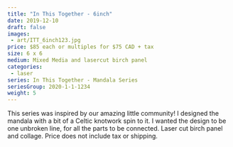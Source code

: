 ```yaml
---
title: "In This Together - 6inch"
date: 2019-12-10
draft: false
images:
 - art/ITT_6inch123.jpg
price: $85 each or multiples for $75 CAD + tax
size: 6 x 6
medium: Mixed Media and lasercut birch panel
categories:
 - laser
series: In This Together - Mandala Series
seriesGroup: 2020-1-1-1234
weight: 5
---
```


This series was inspired by our amazing little community! I designed the mandala with a bit of a Celtic knotwork spin to it. I wanted the design to be one unbroken line, for all the parts to be connected. Laser cut birch panel and collage. Price does not include tax or shipping.
